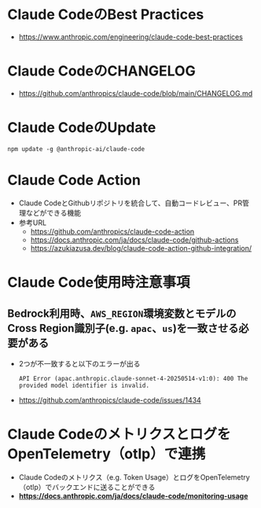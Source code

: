 # Claude CodeのBest Practices
- https://www.anthropic.com/engineering/claude-code-best-practices

# Claude CodeのCHANGELOG
- https://github.com/anthropics/claude-code/blob/main/CHANGELOG.md

# Claude CodeのUpdate
```shell
npm update -g @anthropic-ai/claude-code
```

# Claude Code Action
- Claude CodeとGithubリポジトリを統合して、自動コードレビュー、PR管理などができる機能
- 参考URL
  - https://github.com/anthropics/claude-code-action
  - https://docs.anthropic.com/ja/docs/claude-code/github-actions
  - https://azukiazusa.dev/blog/claude-code-action-github-integration/

# Claude Code使用時注意事項
## Bedrock利用時、`AWS_REGION`環境変数とモデルのCross Region識別子(e.g. `apac`、`us`)を一致させる必要がある
- 2つが不一致すると以下のエラーが出る  
  ```shell
  API Error (apac.anthropic.claude-sonnet-4-20250514-v1:0): 400 The provided model identifier is invalid.
  ```
- https://github.com/anthropics/claude-code/issues/1434

# Claude CodeのメトリクスとログをOpenTelemetry（otlp）で連携
- Claude Codeのメトリクス（e.g. Token Usage）とログをOpenTelemetry（otlp）でバックエンドに送ることができる
- **https://docs.anthropic.com/ja/docs/claude-code/monitoring-usage**